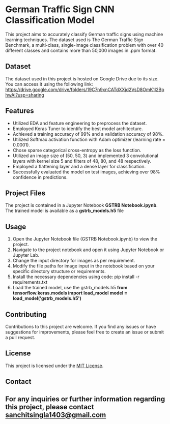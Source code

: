 # German Traffic Sign CNN Classification Model

This project aims to accurately classify German traffic signs using machine learning techniques. The dataset used is The German Traffic Sign Benchmark, a multi-class, single-image classification problem with over 40 different classes and contains more than 50,000 images in .ppm format.

## Dataset

The dataset used in this project is hosted on Google Drive due to its size. You can access it using the following link: https://drive.google.com/drive/folders/19C7n9xnCATdXXjd2VsD8OmK1l2BphwAi?usp=sharing

## Features

- Utilized EDA and feature engineering to preprocess the dataset.
- Employed Keras Tuner to identify the best model architecture.
- Achieved a training accuracy of 99% and a validation accuracy of 98%.
- Utilized Softmax activation function with Adam optimizer (learning rate = 0.0001).
- Chose sparse categorical cross-entropy as the loss function.
- Utilized an image size of (50, 50, 3) and implemented 3 convolutional layers with kernel size 5 and filters of 48, 80, and 48 respectively.
- Employed a flattening layer and a dense layer for classification.
- Successfully evaluated the model on test images, achieving over 98% confidence in predictions.

## Project Files

The project is contained in a Jupyter Notebook **GSTRB Notebook.ipynb**.
The trained model is available as a **gstrb_models.h5** file

## Usage
1. Open the Jupyter Notebook file (GSTRB Notebook.ipynb) to view the project.
2. Navigate to the project notebook and open it using Jupyter Notebook or Jupyter Lab.
3. Change the input directory for images as per requirement.
4. Modify the file paths for image input in the notebook based on your specific directory structure or requirements.
5. Install the necessary dependencies using code: pip install -r requirements.txt
6. Load the trained model, use the gstrb_models.h5
    **from tensorflow.keras.models import load_model
    model = load_model('gstrb_models.h5')**

## Contributing

Contributions to this project are welcome. If you find any issues or have suggestions for improvements, please feel free to create an issue or submit a pull request.

## License

This project is licensed under the [MIT License](LICENSE).

## Contact

For any inquiries or further information regarding this project, please contact **sanchitsingla1403@gmail.com**
---

